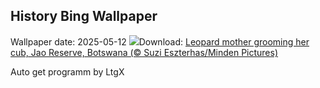 ## History Bing Wallpaper
Wallpaper date: 2025-05-12
![](https://www.bing.com/th?id=OHR.LeopardMother_EN-US6709981831_UHD.jpg&w=1000)Download: [Leopard mother grooming her cub, Jao Reserve, Botswana (© Suzi Eszterhas/Minden Pictures)](https://www.bing.com/th?id=OHR.LeopardMother_EN-US6709981831_UHD.jpg)

Auto get programm by LtgX
